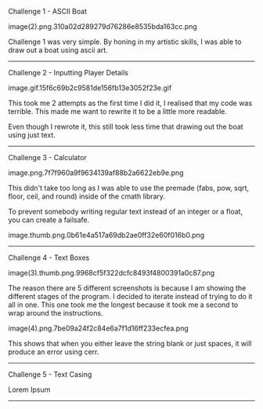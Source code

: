 Challenge 1 - ASCII Boat

image(2).png.310a02d289279d76286e8535bda163cc.png

Challenge 1 was very simple. By honing in my artistic skills, I was able to draw out a boat using ascii art.

 

----------------------------------------------------------------------------------------------------------------------------------------

 

Challenge 2 - Inputting Player Details

image.gif.15f6c69b2c9581de156fb13e3052f23e.gif

This took me 2 attempts as the first time I did it, I realised that my code was terrible. This made me want to rewrite it to be a little more readable.

Even though I rewrote it, this still took less time that drawing out the boat using just text.

 

----------------------------------------------------------------------------------------------------------------------------------------

 

Challenge 3 - Calculator

image.png.7f7f960a9f9634139af88b2a6622eb9e.png

This didn't take too long as I was able to use the premade (fabs, pow, sqrt, floor, ceil, and round) inside of the cmath library.

To prevent somebody writing regular text instead of an integer or a float, you can create a failsafe.

image.thumb.png.0b61e4a517a69db2ae0ff32e60f016b0.png

 

----------------------------------------------------------------------------------------------------------------------------------------

 

Challenge 4 - Text Boxes

image(3).thumb.png.9968cf5f322dcfc8493f4800391a0c87.png

The reason there are 5 different screenshots is because I am showing the different stages of the program. I decided to iterate instead of trying to do it all in one. This one took me the longest because it took me a second to wrap around the instructions.

image(4).png.7be09a24f2c84e6a7f1d16ff233ecfea.png

This shows that when you either leave the string blank or just spaces, it will produce an error using cerr.

 

----------------------------------------------------------------------------------------------------------------------------------------

 

Challenge 5 - Text Casing

Lorem Ipsum

 

----------------------------------------------------------------------------------------------------------------------------------------
